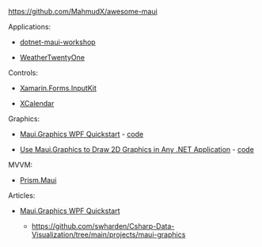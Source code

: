https://github.com/MahmudX/awesome-maui

Applications:

- [dotnet-maui-workshop](https://github.com/dotnet-presentations/dotnet-maui-workshop)

- [WeatherTwentyOne](https://github.com/davidortinau/WeatherTwentyOne)

Controls:

- [Xamarin.Forms.InputKit](https://github.com/enisn/Xamarin.Forms.InputKit)

- [XCalendar](https://github.com/ME-MarvinE/XCalendar)

Graphics:

- [Maui.Graphics WPF Quickstart](https://swharden.com/csdv/maui.graphics/quickstart-wpf/) - [code](https://github.com/swharden/Csharp-Data-Visualization/tree/main/projects/maui-graphics)

- [Use Maui.Graphics to Draw 2D Graphics in Any .NET Application](https://swharden.com/blog/2022-05-25-maui-graphics/) - [code](https://github.com/swharden/Csharp-Data-Visualization/tree/main/projects/maui-graphics)

MVVM:

- [Prism.Maui](https://github.com/PrismLibrary/Prism.Maui)

Articles:

- [Maui.Graphics WPF Quickstart](https://swharden.com/csdv/maui.graphics/quickstart-wpf/)

  - https://github.com/swharden/Csharp-Data-Visualization/tree/main/projects/maui-graphics
